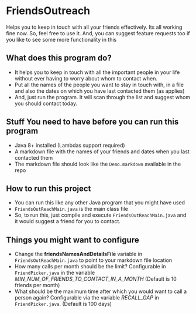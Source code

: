 FriendsOutreach
===============
Helps you to keep in touch with all your friends effectively.
Its all working fine now. So, feel free to use it. 
And, you can suggest feature requests too if you like to see some more functionality in this

What does this program do?
--------------------------
* It helps you to keep in touch with all the important people in your life without ever having to worry about whom to contact when.
* Put all the names of the people you want to stay in touch with, in a file and also the dates on which you have last contacted them (as applies)
* And, just run the program. It will scan through the list and suggest whom you should contact today.

Stuff You need to have before you can run this program
------------------------------------------------------
* Java 8+ installed (Lambdas support required)
* A markdown file with the names of your friends and dates when you last contacted them
* The markdown file should look like the `Demo.markdown` available in the repo

How to run this project
-----------------------
* You can run this like any other Java program that you might have used
* `FriendsOutReachMain.java` is the main class file
* So, to run this, just compile and execute `FriendsOutReachMain.java` and it would suggest a friend for you to contact.

Things you might want to configure
----------------------------------
* Change the **friendsNamesAndDetailsFile** variable in `FriendsOutReachMain.java` to point to your markdown file location
* How many calls per month should be the limit? Configurable in `FriendPicker.java` in the variable *MIN_NUM_OF_FRIENDS_TO_CONTACT_IN_A_MONTH* (Default is 10 friends per month)
* What should be the maximum time after which you would want to call a person again? Configurable via the variable *RECALL_GAP* in `FriendPicker.java`. (Default is 100 days)
